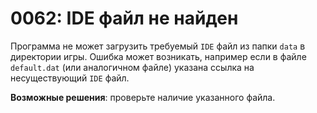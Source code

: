 # 0062: IDE файл не найден

Программа не может загрузить требуемый `IDE` файл из папки `data` в директории игры. Ошибка может возникать, например если в файле `default.dat` \(или аналогичном файле\) указана ссылка на несуществующий `IDE` файл.

**Возможные решения**: проверьте наличие указанного файла.

